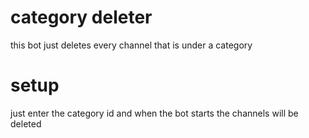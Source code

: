 # category deleter

this bot just deletes every channel that is under a category

# setup

just enter the category id and when the bot starts the channels will be deleted
